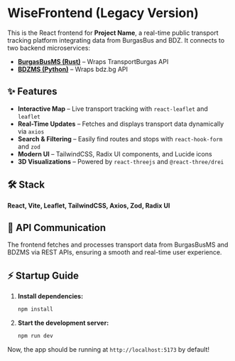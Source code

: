 # WiseFrontend (Legacy Version) 


This is the React frontend for **Project Name**, a real-time public transport tracking platform integrating data from BurgasBus and BDZ. It connects to two backend microservices:  

- [**BurgasBusMS (Rust)**](https://github.com/ForceFinity/BurgasBusMS) – Wraps TransportBurgas API  
- [**BDZMS (Python)**](https://github.com/ForceFinity/BDZMS) – Wraps bdz.bg API

## ✨ Features  

- **Interactive Map** – Live transport tracking with `react-leaflet` and `leaflet`  
- **Real-Time Updates** – Fetches and displays transport data dynamically via `axios`  
- **Search & Filtering** – Easily find routes and stops with `react-hook-form` and `zod`  
- **Modern UI** – TailwindCSS, Radix UI components, and Lucide icons  
- **3D Visualizations** – Powered by `react-threejs` and `@react-three/drei`  

## 🛠 Stack  
**React, Vite, Leaflet, TailwindCSS, Axios, Zod, Radix UI**  

## 💼 API Communication  
The frontend fetches and processes transport data from BurgasBusMS and BDZMS via REST APIs, ensuring a smooth and real-time user experience.  

## ⚡ Startup Guide  
1. **Install dependencies:**  
   ```bash  
   npm install  
   ```  
2. **Start the development server:**  
   ```bash  
   npm run dev  
   ```
Now, the app should be running at `http://localhost:5173` by default!  

